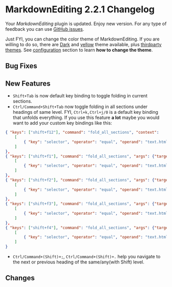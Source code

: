 # MarkdownEditing 2.2.1 Changelog

Your _MarkdownEditing_ plugin is updated. Enjoy new version. For any type of
feedback you can use [GitHub issues][issues].

Just FYI, you can change the color theme of MarkdownEditing. If you are willing to do so, there are [Dark][github 2] and [yellow][github 3] theme available, plus [thirdparty themes](additional-color-themes). See [configuration](configuration) section to learn **how to change the theme**.

## Bug Fixes

## New Features

* `Shift+Tab` is now default key binding to toggle folding in current sections.
* `Ctrl/Command+Shift+Tab` now toggle folding in all sections under headings of same level. FYI, `Ctrl+k,Ctrl+j/0` is a default key binding that unfolds everything. If you use this feature __a lot__ maybe you would want to add your custom key bindings like this:

```json
{ "keys": ["shift+f12"], "command": "fold_all_sections", "context":
    [
        { "key": "selector", "operator": "equal", "operand": "text.html.markdown", "match_all": true }
    ]
},
{ "keys": ["shift+f1"], "command": "fold_all_sections", "args": {"target_level": 1}, "context":
    [
        { "key": "selector", "operator": "equal", "operand": "text.html.markdown", "match_all": true }
    ]
},
{ "keys": ["shift+f2"], "command": "fold_all_sections", "args": {"target_level": 2}, "context":
    [
        { "key": "selector", "operator": "equal", "operand": "text.html.markdown", "match_all": true }
    ]
},
{ "keys": ["shift+f3"], "command": "fold_all_sections", "args": {"target_level": 3}, "context":
    [
        { "key": "selector", "operator": "equal", "operand": "text.html.markdown", "match_all": true }
    ]
},
{ "keys": ["shift+f4"], "command": "fold_all_sections", "args": {"target_level": 4}, "context":
    [
        { "key": "selector", "operator": "equal", "operand": "text.html.markdown", "match_all": true }
    ]
}
```

* `Ctrl/Command+(Shift)+;`, `Ctrl/Command+(Shift)+.` help you navigate to the next or previous heading of the same/any(with Shift) level.

## Changes

[issues]: https://github.com/SublimeText-Markdown/MarkdownEditing/issues
[github 2]: https://raw.github.com/SublimeText-Markdown/MarkdownEditing/master/screenshots/dark.png
[github 3]: https://raw.github.com/SublimeText-Markdown/MarkdownEditing/master/screenshots/yellow.png
[additional-color-themes]: https://github.com/SublimeText-Markdown/MarkdownEditing/tree/master#additional-color-themes
[configuration]: https://github.com/SublimeText-Markdown/MarkdownEditing/tree/master#configuration